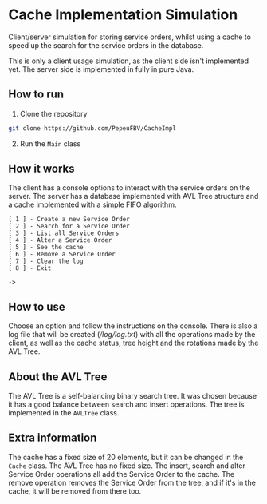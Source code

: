 # Cache Implementation Simulation

Client/server simulation for storing service orders, whilst using a cache to speed up the search for the service orders in the database.

This is only a client usage simulation, as the client side isn't implemented yet. The server side is implemented in fully in pure Java.

## How to run

1. Clone the repository

```bash
git clone https://github.com/PepeuFBV/CacheImpl
```

2. Run the `Main` class

## How it works

The client has a console options to interact with the service orders on the server. The server has a database implemented with AVL Tree structure and a cache implemented with a simple FIFO algorithm.

```
[ 1 ] - Create a new Service Order
[ 2 ] - Search for a Service Order
[ 3 ] - List all Service Orders
[ 4 ] - Alter a Service Order
[ 5 ] - See the cache
[ 6 ] - Remove a Service Order
[ 7 ] - Clear the log
[ 8 ] - Exit

->
```

## How to use

Choose an option and follow the instructions on the console. There is also a log file that will be created (_/log/log.txt_) with all the operations made by the client, as well as the cache status, tree height and the rotations made by the AVL Tree.

## About the AVL Tree

The AVL Tree is a self-balancing binary search tree. It was chosen because it has a good balance between search and insert operations. The tree is implemented in the `AVLTree` class.

## Extra information

The cache has a fixed size of 20 elements, but it can be changed in the `Cache` class. The AVL Tree has no fixed size. The insert, search and alter Service Order operations all add the Service Order to the cache. The remove operation removes the Service Order from the tree, and if it's in the cache, it will be removed from there too.
